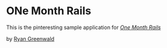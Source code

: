 # ONe Month Rails

This is the pinteresting sample application for
[*One Month Rails*](http://onemonthrails.com)

by [Ryan Greenwald](http://ryangreenwald.com)